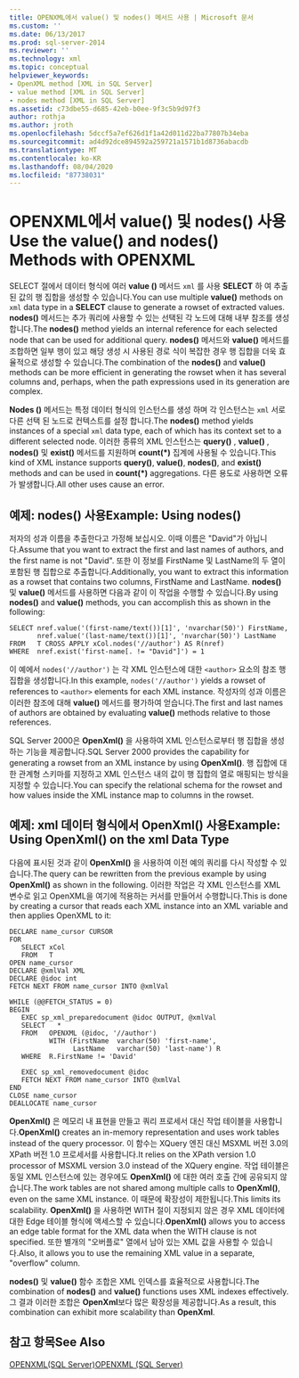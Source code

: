 ```yaml
---
title: OPENXML에서 value() 및 nodes() 메서드 사용 | Microsoft 문서
ms.custom: ''
ms.date: 06/13/2017
ms.prod: sql-server-2014
ms.reviewer: ''
ms.technology: xml
ms.topic: conceptual
helpviewer_keywords:
- OpenXML method [XML in SQL Server]
- value method [XML in SQL Server]
- nodes method [XML in SQL Server]
ms.assetid: c73dbe55-d685-42eb-b0ee-9f3c5b9d97f3
author: rothja
ms.author: jroth
ms.openlocfilehash: 5dccf5a7ef626d1f1a42d011d22ba77807b34eba
ms.sourcegitcommit: ad4d92dce894592a259721a1571b1d8736abacdb
ms.translationtype: MT
ms.contentlocale: ko-KR
ms.lasthandoff: 08/04/2020
ms.locfileid: "87738031"
---
```

# <a name="use-the-value-and-nodes-methods-with-openxml"></a><span data-ttu-id="15299-102">OPENXML에서 value() 및 nodes() 사용</span><span class="sxs-lookup"><span data-stu-id="15299-102">Use the value() and nodes() Methods with OPENXML</span></span>
  <span data-ttu-id="15299-103">SELECT 절에서 데이터 형식에 여러 **value ()** 메서드 `xml` 를 사용 **SELECT** 하 여 추출 된 값의 행 집합을 생성할 수 있습니다.</span><span class="sxs-lookup"><span data-stu-id="15299-103">You can use multiple **value()** methods on `xml` data type in a **SELECT** clause to generate a rowset of extracted values.</span></span> <span data-ttu-id="15299-104">**nodes()** 메서드는 추가 쿼리에 사용할 수 있는 선택된 각 노드에 대해 내부 참조를 생성합니다.</span><span class="sxs-lookup"><span data-stu-id="15299-104">The **nodes()** method yields an internal reference for each selected node that can be used for additional query.</span></span> <span data-ttu-id="15299-105">**nodes()** 메서드와 **value()** 메서드를 조합하면 일부 행이 있고 해당 생성 시 사용된 경로 식이 복잡한 경우 행 집합을 더욱 효율적으로 생성할 수 있습니다.</span><span class="sxs-lookup"><span data-stu-id="15299-105">The combination of the **nodes()** and **value()** methods can be more efficient in generating the rowset when it has several columns and, perhaps, when the path expressions used in its generation are complex.</span></span>  
  
 <span data-ttu-id="15299-106">**Nodes ()** 메서드는 특정 데이터 형식의 인스턴스를 생성 하며 각 인스턴스는 `xml` 서로 다른 선택 된 노드로 컨텍스트를 설정 합니다.</span><span class="sxs-lookup"><span data-stu-id="15299-106">The **nodes()** method yields instances of a special `xml` data type, each of which has its context set to a different selected node.</span></span> <span data-ttu-id="15299-107">이러한 종류의 XML 인스턴스는 **query()** , **value()** , **nodes()** 및 **exist()** 메서드를 지원하며 **count(\*)** 집계에 사용될 수 있습니다.</span><span class="sxs-lookup"><span data-stu-id="15299-107">This kind of XML instance supports **query()**, **value()**, **nodes()**, and **exist()** methods and can be used in **count(\*)** aggregations.</span></span> <span data-ttu-id="15299-108">다른 용도로 사용하면 오류가 발생합니다.</span><span class="sxs-lookup"><span data-stu-id="15299-108">All other uses cause an error.</span></span>  
  
## <a name="example-using-nodes"></a><span data-ttu-id="15299-109">예제: nodes() 사용</span><span class="sxs-lookup"><span data-stu-id="15299-109">Example: Using nodes()</span></span>  
 <span data-ttu-id="15299-110">저자의 성과 이름을 추출한다고 가정해 보십시오. 이때 이름은 "David"가 아닙니다.</span><span class="sxs-lookup"><span data-stu-id="15299-110">Assume that you want to extract the first and last names of authors, and the first name is not "David".</span></span> <span data-ttu-id="15299-111">또한 이 정보를 FirstName 및 LastName의 두 열이 포함된 행 집합으로 추출합니다.</span><span class="sxs-lookup"><span data-stu-id="15299-111">Additionally, you want to extract this information as a rowset that contains two columns, FirstName and LastName.</span></span> <span data-ttu-id="15299-112">**nodes()** 및 **value()** 메서드를 사용하면 다음과 같이 이 작업을 수행할 수 있습니다.</span><span class="sxs-lookup"><span data-stu-id="15299-112">By using **nodes()** and **value()** methods, you can accomplish this as shown in the following:</span></span>  
  
```  
SELECT nref.value('(first-name/text())[1]', 'nvarchar(50)') FirstName,  
       nref.value('(last-name/text())[1]', 'nvarchar(50)') LastName  
FROM   T CROSS APPLY xCol.nodes('//author') AS R(nref)  
WHERE  nref.exist('first-name[. != "David"]') = 1  
```  
  
 <span data-ttu-id="15299-113">이 예에서 `nodes('//author')` 는 각 XML 인스턴스에 대한 `<author>` 요소의 참조 행 집합을 생성합니다.</span><span class="sxs-lookup"><span data-stu-id="15299-113">In this example, `nodes('//author')` yields a rowset of references to `<author>` elements for each XML instance.</span></span> <span data-ttu-id="15299-114">작성자의 성과 이름은 이러한 참조에 대해 **value()** 메서드를 평가하여 얻습니다.</span><span class="sxs-lookup"><span data-stu-id="15299-114">The first and last names of authors are obtained by evaluating **value()** methods relative to those references.</span></span>  
  
 <span data-ttu-id="15299-115">SQL Server 2000은 **OpenXml()** 을 사용하여 XML 인스턴스로부터 행 집합을 생성하는 기능을 제공합니다.</span><span class="sxs-lookup"><span data-stu-id="15299-115">SQL Server 2000 provides the capability for generating a rowset from an XML instance by using **OpenXml()**.</span></span> <span data-ttu-id="15299-116">행 집합에 대한 관계형 스키마를 지정하고 XML 인스턴스 내의 값이 행 집합의 열로 매핑되는 방식을 지정할 수 있습니다.</span><span class="sxs-lookup"><span data-stu-id="15299-116">You can specify the relational schema for the rowset and how values inside the XML instance map to columns in the rowset.</span></span>  
  
## <a name="example-using-openxml-on-the-xml-data-type"></a><span data-ttu-id="15299-117">예제: xml 데이터 형식에서 OpenXml() 사용</span><span class="sxs-lookup"><span data-stu-id="15299-117">Example: Using OpenXml() on the xml Data Type</span></span>  
 <span data-ttu-id="15299-118">다음에 표시된 것과 같이 **OpenXml()** 을 사용하여 이전 예의 쿼리를 다시 작성할 수 있습니다.</span><span class="sxs-lookup"><span data-stu-id="15299-118">The query can be rewritten from the previous example by using **OpenXml()** as shown in the following.</span></span> <span data-ttu-id="15299-119">이러한 작업은 각 XML 인스턴스를 XML 변수로 읽고 OpenXML을 여기에 적용하는 커서를 만들어서 수행합니다.</span><span class="sxs-lookup"><span data-stu-id="15299-119">This is done by creating a cursor that reads each XML instance into an XML variable and then applies OpenXML to it:</span></span>  
  
```  
DECLARE name_cursor CURSOR  
FOR  
   SELECT xCol   
   FROM   T  
OPEN name_cursor  
DECLARE @xmlVal XML  
DECLARE @idoc int  
FETCH NEXT FROM name_cursor INTO @xmlVal  
  
WHILE (@@FETCH_STATUS = 0)  
BEGIN  
   EXEC sp_xml_preparedocument @idoc OUTPUT, @xmlVal  
   SELECT   *  
   FROM   OPENXML (@idoc, '//author')  
          WITH (FirstName  varchar(50) 'first-name',  
                LastName   varchar(50) 'last-name') R  
   WHERE  R.FirstName != 'David'  
  
   EXEC sp_xml_removedocument @idoc  
   FETCH NEXT FROM name_cursor INTO @xmlVal  
END  
CLOSE name_cursor  
DEALLOCATE name_cursor   
```  
  
 <span data-ttu-id="15299-120">**OpenXml()** 은 메모리 내 표현을 만들고 쿼리 프로세서 대신 작업 테이블을 사용합니다.</span><span class="sxs-lookup"><span data-stu-id="15299-120">**OpenXml()** creates an in-memory representation and uses work tables instead of the query processor.</span></span> <span data-ttu-id="15299-121">이 함수는 XQuery 엔진 대신 MSXML 버전 3.0의 XPath 버전 1.0 프로세서를 사용합니다.</span><span class="sxs-lookup"><span data-stu-id="15299-121">It relies on the XPath version 1.0 processor of MSXML version 3.0 instead of the XQuery engine.</span></span> <span data-ttu-id="15299-122">작업 테이블은 동일 XML 인스턴스에 있는 경우에도 **OpenXml()** 에 대한 여러 호출 간에 공유되지 않습니다.</span><span class="sxs-lookup"><span data-stu-id="15299-122">The work tables are not shared among multiple calls to **OpenXml()**, even on the same XML instance.</span></span> <span data-ttu-id="15299-123">이 때문에 확장성이 제한됩니다.</span><span class="sxs-lookup"><span data-stu-id="15299-123">This limits its scalability.</span></span> <span data-ttu-id="15299-124">**OpenXml()** 을 사용하면 WITH 절이 지정되지 않은 경우 XML 데이터에 대한 Edge 테이블 형식에 액세스할 수 있습니다.</span><span class="sxs-lookup"><span data-stu-id="15299-124">**OpenXml()** allows you to access an edge table format for the XML data when the WITH clause is not specified.</span></span> <span data-ttu-id="15299-125">또한 별개의 "오버플로" 열에서 남아 있는 XML 값을 사용할 수 있습니다.</span><span class="sxs-lookup"><span data-stu-id="15299-125">Also, it allows you to use the remaining XML value in a separate, "overflow" column.</span></span>  
  
 <span data-ttu-id="15299-126">**nodes()** 및 **value()** 함수 조합은 XML 인덱스를 효율적으로 사용합니다.</span><span class="sxs-lookup"><span data-stu-id="15299-126">The combination of **nodes()** and **value()** functions uses XML indexes effectively.</span></span> <span data-ttu-id="15299-127">그 결과 이러한 조합은 **OpenXml**보다 많은 확장성을 제공합니다.</span><span class="sxs-lookup"><span data-stu-id="15299-127">As a result, this combination can exhibit more scalability than **OpenXml**.</span></span>  
  
## <a name="see-also"></a><span data-ttu-id="15299-128">참고 항목</span><span class="sxs-lookup"><span data-stu-id="15299-128">See Also</span></span>  
 [<span data-ttu-id="15299-129">OPENXML&#40;SQL Server&#41;</span><span class="sxs-lookup"><span data-stu-id="15299-129">OPENXML &#40;SQL Server&#41;</span></span>](openxml-sql-server.md)  
  
  
